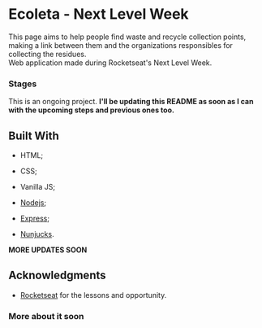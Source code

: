 # Ecoleta - Next Level Week

This page aims to help people find waste and recycle collection points, making a link between them and the organizations responsibles for collecting the residues.    
Web application made during Rocketseat's Next Level Week.

### Stages

This is an ongoing project.
**I'll be updating this README as soon as I can with the upcoming steps and previous ones too.**

## Built With

- HTML;

- CSS;

- Vanilla JS;

- [Nodejs](https://nodejs.org/en/);

- [Express](https://expressjs.com/pt-br/);

- [Nunjucks](https://github.com/mozilla/nunjucks).

**MORE UPDATES SOON**

## Acknowledgments

- [Rocketseat](https://rocketseat.com.br/) for the lessons and opportunity.

### More about it soon
